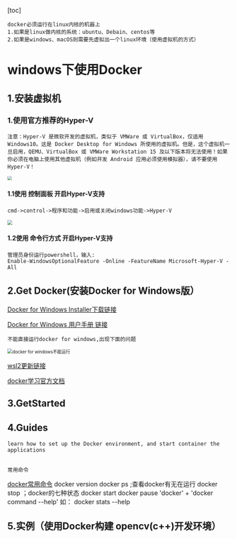 [toc]


	docker必须运行在linux内核的机器上
	1.如果是linux做内核的系统：ubuntu、Debain、centos等
	2.如果是windows、macOS则需要先虚拟出一个linux环境（使用虚拟机的方式）

# windows下使用Docker

## 1.安装虚拟机

### 1.使用官方推荐的Hyper-V 

	注意：Hyper-V 是微软开发的虚拟机，类似于 VMWare 或 VirtualBox，仅适用Windows10。这是 Docker Desktop for Windows 所使用的虚拟机。但是，这个虚拟机一旦启用，QEMU、VirtualBox 或 VMWare Workstation 15 及以下版本将无法使用！如果你必须在电脑上使用其他虚拟机（例如开发 Android 应用必须使用模拟器），请不要使用Hyper-V！

<img src="C:\Users\king-kong\Desktop\essence\blog-plan\IMG\a.PNG" style="zoom:60%;" />



#### 1.1使用 **控制面板** 开启Hyper-V支持
	cmd->control->程序和功能->启用或关闭windows功能->Hyper-V
<img src="C:\Users\king-kong\Desktop\essence\blog-plan\IMG\1513668234-6433-20171206211858191-1177002365.png" style="zoom:70%;" />


#### 1.2使用 **命令行方式** 开启Hyper-V支持
	管理员身份运行powershell，输入:
	Enable-WindowsOptionalFeature -Online -FeatureName Microsoft-Hyper-V -All

## 2.Get Docker(安装Docker for Windows版）

[Docker for Windows Installer下载链接](https://hub.docker.com/editions/community/docker-ce-desktop-windows)

[Docker for Windows 用户手册 链接](https://docs.docker.com/docker-for-windows/)

	不能直接运行docker for windows,出现下面的问题

<img src="C:\Users\king-kong\Desktop\essence\blog-plan\IMG\b.PNG" alt="docker for windows不能运行" style="zoom:70%;" />



[wsl2更新链接](https://docs.microsoft.com/zh-cn/windows/wsl/install-win10#step-4---download-the-linux-kernel-update-package)



[docker学习官方文档](https://docs.docker.com/get-docker/)

## 3.GetStarted
	


## 4.Guides
	learn how to set up the Docker environment, and start container the applications


	常用命令
[docker常用命令](https://docs.docker.com/engine/reference/commandline/docker/)
	docker version
	docker ps       ;查看docker有无在运行
	docker stop     ；docker的七种状态
	docker start
	docker pause
	'docker' + 'docker command --help' 
	如：
	docker stats --help


## 5.实例（使用Docker构建 opencv(c++)开发环境）




